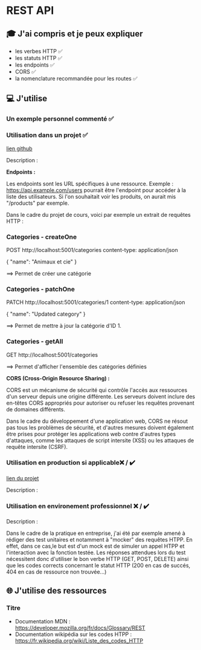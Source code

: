 # REST API

## 🎓 J'ai compris et je peux expliquer

- les verbes HTTP ✅
- les statuts HTTP ✅
- les endpoints ✅
- CORS ✅
- la nomenclature recommandée pour les routes ✅

## 💻 J'utilise

### Un exemple personnel commenté ✅

### Utilisation dans un projet ✅

[lien github](https://github.com/KevinNizet/the-good-corner)

Description :

**Endpoints :**

Les endpoints sont les URL spécifiques à une ressource.
Exemple : https://api.example.com/users pourrait être l'endpoint pour accéder à la liste des utilisateurs. Si l'on souhaitait voir les produits, on aurait mis "/products" par exemple. 

Dans le cadre du projet de cours, voici par exemple un extrait de requêtes HTTP : 

### Categories - createOne
POST http://localhost:5001/categories
content-type: application/json

{
  "name": "Animaux et cie"
}

==> Permet de créer une catégorie 

### Categories - patchOne
PATCH  http://localhost:5001/categories/1
content-type: application/json

{
  "name": "Updated category"
}

==> Permet de mettre à jour la catégorie d'ID 1.

### Categories - getAll
GET http://localhost:5001/categories

==> Permet d'afficher l'ensemble des catégories définies

**CORS (Cross-Origin Resource Sharing) :**

CORS est un mécanisme de sécurité qui contrôle l'accès aux ressources d'un serveur depuis une origine différente.
Les serveurs doivent inclure des en-têtes CORS appropriés pour autoriser ou refuser les requêtes provenant de domaines différents. 

Dans le cadre du développement d'une application web, CORS ne résout pas tous les problèmes de sécurité, et d'autres mesures doivent également être prises pour protéger les applications web contre d'autres types d'attaques, comme les attaques de script intersite (XSS) ou les attaques de requête intersite (CSRF).

### Utilisation en production si applicable❌ / ✔️

[lien du projet](...)

Description :

### Utilisation en environement professionnel ❌ / ✔️

Description :

Dans le cadre de la pratique en entreprise, j'ai été par exemple amené à rédiger des test unitaires et notamment à "mocker" des requêtes HTPP. En effet, dans ce cas,le but est d'un mock est de simuler un appel HTPP et l'interaction avec la fonction testée. 
Les réponses attendues lors du test nécessitent donc d'utiliser le bon verbe HTTP (GET, POST, DELETE) ainsi que les codes corrects concernant le statut HTTP (200 en cas de succés, 404 en cas de ressource non trouvée...)


## 🌐 J'utilise des ressources

### Titre

- Documentation MDN : https://developer.mozilla.org/fr/docs/Glossary/REST
- Documentation wikipédia sur les codes HTPP : https://fr.wikipedia.org/wiki/Liste_des_codes_HTTP

